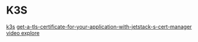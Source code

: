 # K3S

[k3s](https://k3s.io/)
[get-a-tls-certificate-for-your-application-with-jetstack-s-cert-manager](https://www.civo.com/learn/get-a-tls-certificate-for-your-application-with-jetstack-s-cert-manager)
[video explore](https://asciinema.org/explore)
